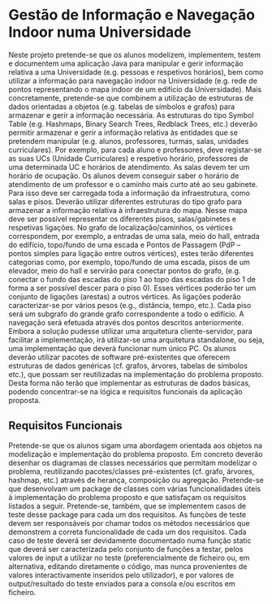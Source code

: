 # Gestão de Informação e Navegação Indoor numa Universidade

Neste projeto pretende-se que os alunos modelizem, implementem, testem e documentem
uma aplicação Java para manipular e gerir informação relativa a uma Universidade (e.g.
pessoas e respetivos horários), bem como utilizar a informação para navegação indoor na
Universidade (e.g. rede de pontos representando o mapa indoor de um edifício da
Universidade). Mais concretamente, pretende-se que combinem a utilização de estruturas de
dados orientadas a objetos (e.g. tabelas de símbolos e grafos) para armazenar e gerir a
informação necessária.
As estruturas do tipo Symbol Table (e.g. Hashmaps, Binary Search Trees, Redblack Trees,
etc.) deverão permitir armazenar e gerir a informação relativa às entidades que se pretendem
manipular (e.g. alunos, professores, turmas, salas, unidades curriculares). Por exemplo, para
cada aluno e professores, deve registar-se as suas UCs (Unidade Curriculares) e respetivo
horário, professores de uma determinada UC e horários de atendimento. As salas devem ter
um horário de ocupação. Os alunos devem conseguir saber o horário de atendimento de um
professor e o caminho mais curto até ao seu gabinete. Para isso deve ser carregada toda a
informação da infraestrutura, como salas e pisos.
Deverão utilizar diferentes estruturas do tipo grafo para armazenar a informação relativa à
infraestrutura do mapa. Nesse mapa deve ser possível representar os diferentes pisos,
salas/gabinetes e respetivas ligações. No grafo de localização/caminhos, os vértices
correspondem, por exemplo, a entradas de uma sala, meio do hall, entrada do edifício,
topo/fundo de uma escada e Pontos de Passagem (PdP – pontos simples para ligação entre
outros vértices), estes terão diferentes categorias como, por exemplo, topo/fundo de uma
escada, pisos de um elevador, meio do hall e servirão para conectar pontos do grafo, (e.g.
conectar o fundo das escadas do piso 1 ao topo das escadas do piso 1 de forma a ser possível
descer para o piso 0). Esses vértices poderão ter um conjunto de ligações (arestas) a outros
vértices. As ligações poderão caracterizar-se por vários pesos (e.g., distância, tempo, etc.).
Cada piso será um subgrafo do grande grafo correspondente a todo o edifício. A navegação
será efetuada através dos pontos descritos anteriormente.
Embora a solução pudesse utilizar uma arquitetura cliente-servidor, para facilitar a
implementação, irá utilizar-se uma arquitetura standalone, ou seja, uma implementação que
deverá funcionar num único PC. Os alunos deverão utilizar pacotes de software pré-existentes
que oferecem estruturas de dados genéricas (cf. grafos, árvores, tabelas de símbolos etc.),
que possam ser reutilizadas na implementação do problema proposto. Desta forma não terão
que implementar as estruturas de dados básicas, podendo concentrar-se na lógica e
requisitos funcionais da aplicação proposta.

## Requisitos Funcionais

Pretende-se que os alunos sigam uma abordagem orientada aos objetos na modelização e
implementação do problema proposto. Em concreto deverão desenhar os diagramas de
classes necessários que permitam modelizar o problema, reutilizando pacotes/classes pré-existentes (cf. grafo, árvores, hashmap, etc.) através de herança, composição ou agregação.
Pretende-se que desenvolvam um package de classes com várias funcionalidades úteis à
implementação do problema proposto e que satisfaçam os requisitos listados a seguir.
Pretende-se, também, que se implementem casos de teste desse package para cada um dos
requisitos. As funções de teste devem ser responsáveis por chamar todos os métodos
necessários que demonstrem a correta funcionalidade de cada um dos requisitos. Cada caso
de teste deverá ser devidamente documentado numa função static que deverá ser
caracterizada pelo conjunto de funções a testar, pelos valores de input a utilizar no teste
(preferencialmente de ficheiro ou, em alternativa, editando diretamente o código, mas nunca
provenientes de valores interactivamente inseridos pelo utilizador), e por valores de
output/resultado do teste enviados para a consola e/ou escritos em ficheiro.